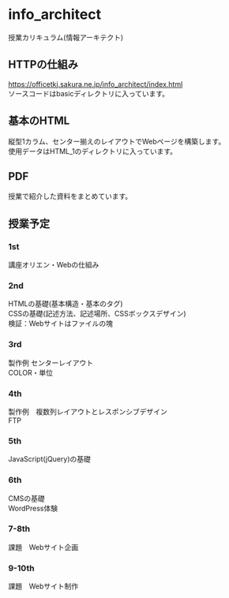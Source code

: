 # info_architect
授業カリキュラム(情報アーキテクト)
## HTTPの仕組み
https://officetkj.sakura.ne.jp/info_architect/index.html  
ソースコードはbasicディレクトリに入っています。  


## 基本のHTML
縦型1カラム、センター揃えのレイアウトでWebページを構築します。  
使用データはHTML_1のディレクトリに入っています。

## PDF
授業で紹介した資料をまとめています。  

## 授業予定

### 1st
講座オリエン・Webの仕組み

### 2nd
HTMLの基礎(基本構造・基本のタグ)  
CSSの基礎(記述方法、記述場所、CSSボックスデザイン)  
検証：Webサイトはファイルの塊

### 3rd
製作例 センターレイアウト  
COLOR・単位 

### 4th
製作例　複数列レイアウトとレスポンシブデザイン  
FTP

### 5th 
JavaScript(jQuery)の基礎

### 6th
CMSの基礎  
WordPress体験

### 7-8th  
課題　Webサイト企画

### 9-10th
課題　Webサイト制作